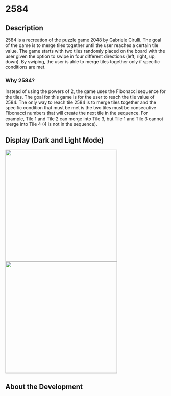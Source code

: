 # 2584

## Description

2584 is a recreation of the puzzle game 2048 by Gabriele Cirulli. The goal of the game is to merge tiles together until the user reaches a certain tile value. The game starts with two tiles randomly placed on the board with the user given the option to swipe in four different directions (left, right, up, down). By swiping, the user is able to merge tiles together only if specific conditions are met.

### Why 2584?

Instead of using the powers of 2, the game uses the Fibonacci sequence for the tiles. The goal for this game is for the user to reach the tile value of 2584. The only way to reach tile 2584 is to merge tiles together and the specific condition that must be met is the two tiles must be consecutive Fibonacci numbers that will create the next tile in the sequence. For example, Tile 1 and Tile 2 can merge into Tile 3, but Tile 1 and Tile 3 cannot merge into Tile 4 (4 is not in the sequence).

## Display (Dark and Light Mode)

<p float = "left">
  <img src="https://user-images.githubusercontent.com/89208624/256322736-cf51ed7b-655f-482f-959a-8b8792a13122.png" width= "350">
  <img src="https://user-images.githubusercontent.com/89208624/256322744-078a6de5-5b1f-43c2-a1c3-45b0f3dc28f0.png" width= "350">
</p>

## About the Development

